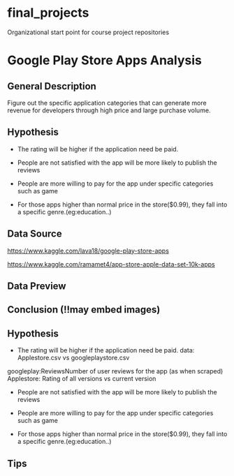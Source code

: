 # final_projects
Organizational start point for course project repositories
# Google Play Store Apps Analysis
## General Description
Figure out the specific application categories that can generate more revenue for developers through high price and large purchase volume.

 

## Hypothesis
- The rating will be higher if the application need be paid.

- People are not satisfied with the app will be more likely to publish the reviews

- People are more willing to pay for the app under specific categories such as game

- For those apps higher than normal price in the store($0.99), they fall into a specific genre.(eg:education..)

 

## Data Source
https://www.kaggle.com/lava18/google-play-store-apps

https://www.kaggle.com/ramamet4/app-store-apple-data-set-10k-apps


## Data Preview



## Conclusion (!!may embed images)


## Hypothesis
- The rating will be higher if the application need be paid.
data: Applestore.csv vs googleplaystore.csv

googleplay:ReviewsNumber of user reviews for the app (as when scraped)
Applestore: Rating of all versions vs current version

- People are not satisfied with the app will be more likely to publish the reviews


- People are more willing to pay for the app under specific categories such as game

- For those apps higher than normal price in the store($0.99), they fall into a specific genre.(eg:education..)
## Tips

